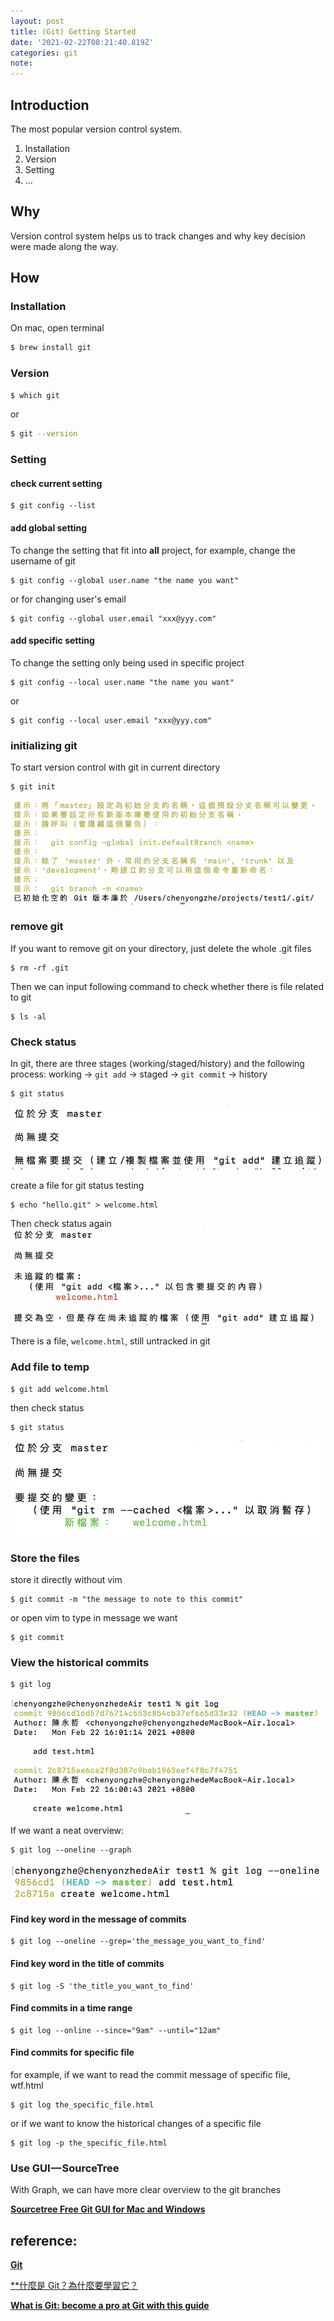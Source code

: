 ```yaml
---
layout: post
title: (Git) Getting Started
date: '2021-02-22T08:21:40.819Z'
categories: git
note:
---
```


## Introduction

The most popular version control system.

1. Installation
2. Version
3. Setting
4. ...

## Why

Version control system helps us to track changes and why key decision were made along the way.

## How

### Installation

On mac, open terminal

```bash
$ brew install git
```

### Version

```bash
$ which git
```

or

```bash
$ git --version
```

### Setting

#### check current setting
```
$ git config --list
```

#### add global setting

To change the setting that fit into **all** project, for example, change the username of git
```
$ git config --global user.name "the name you want"
```
or for changing user's email
```
$ git config --global user.email "xxx@yyy.com"
```

#### add specific setting

To change the setting only being used in specific project
```
$ git config --local user.name "the name you want"
```
or
```
$ git config --local user.email "xxx@yyy.com"
```

### initializing git

To start version control with git in current directory
```
$ git init
```
<img src="/assets/img/git_init.jpg">

### remove git

If you want to remove git on your directory, just delete the whole .git files
```
$ rm -rf .git
```

Then we can input following command to check whether there is file related to git
```
$ ls -al
```

### Check status

In git, there are three stages (working/staged/history) and the following process: working -> `git add` -> staged -> `git commit` -> history
```
$ git status
```
<img src="/assets/img/1__Pv1briXOtMvI7tU6__knn3g.png">

create a file for git status testing
```
$ echo "hello.git" > welcome.html
```
Then check status again
<img src="/assets/img/1__7JZv6zcN9KPNz6Y3XdQM6w.png">

There is a file, `welcome.html`, still untracked in git

### Add file to temp
```
$ git add welcome.html
```
then check status
```
$ git status
```
<img src="/assets/img/1__5fKmVmoT6k30KoRtrfd69w.png">

### Store the files

store it directly without vim
```
$ git commit -m "the message to note to this commit"
```
or open vim to type in message we want
```
$ git commit
```
### View the historical commits
```
$ git log
```
<img src="/assets/img/1__xM9A96o__hrRKduVcs1vPCA.png">

If we want a neat overview:
```
$ git log --oneline --graph
```
<img src="/assets/img/1__HP4y4QxFD2OVofPPrZgcAA.png">

#### Find key word in the message of commits
```
$ git log --oneline --grep='the_message_you_want_to_find'
```
#### Find key word in the title of commits
```
$ git log -S 'the_title_you_want_to_find'
```
#### Find commits in a time range
```
$ git log --online --since="9am" --until="12am"
```
#### Find commits for specific file

for example, if we want to read the commit message of specific file, wtf.html
```
$ git log the_specific_file.html
```
or if we want to know the historical changes of a specific file
```
$ git log -p the_specific_file.html
```
### Use GUI — SourceTree
With Graph, we can have more clear overview to the git branches

[**Sourcetree Free Git GUI for Mac and Windows**](https://www.sourcetreeapp.com/)

## reference:

[**Git**](https://git-scm.com/)

[**什麼是 Git？為什麼要學習它？](https://gitbook.tw/chapters/introduction/what-is-git.html)

[**What is Git: become a pro at Git with this guide**](https://www.atlassian.com/git/tutorials/what-is-git)